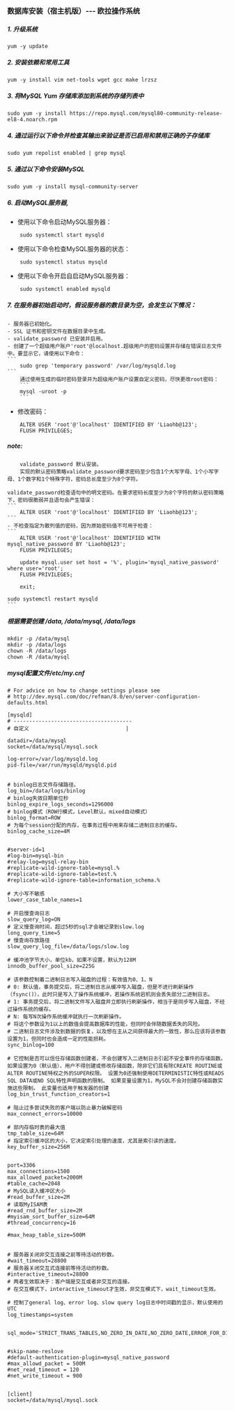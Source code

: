 ### 数据库安装（宿主机版）--- 欧拉操作系统
##### 1. 升级系统
```
yum -y update 
```
##### 2. 安装依赖和常用工具
```
yum -y install vim net-tools wget gcc make lrzsz
```

##### 3. 将MySQL Yum 存储库添加到系统的存储列表中
```
sudo yum -y install https://repo.mysql.com/mysql80-community-release-el8-4.noarch.rpm
```

##### 4. 通过运行以下命令并检查其输出来验证是否已启用和禁用正确的子存储库
```
sudo yum repolist enabled | grep mysql
```
##### 5. 通过以下命令安装MySQL
```
sudo yum -y install mysql-community-server
```
##### 6. 启动MySQL服务器,
- 使用以下命令启动MySQL服务器：
```
    sudo systemctl start mysqld
```
- 使用以下命令检查MySQL服务器的状态：
```
    sudo systemctl status mysqld
```
- 使用以下命令开启自启动MySQL服务器：
```
    sudo systemctl enabled mysqld
```
##### 7. 在服务器初始启动时，假设服务器的数目录为空，会发生以下情况：
    - 服务器已初始化。
    - SSL 证书和密钥文件在数据目录中生成。
    - validate_password 已安装并启用。
    - 创建了一个超级用户账户'root'@localhost.超级用户的密码设置并存储在错误日志文件中。要显示它，请使用以下命令：
    ```
        sudo grep 'temporary password' /var/log/mysqld.log
    ```
        通过使用生成的临时密码登录并为超级用户账户设置自定义密码，尽快更改root密码：
        ```
        mysql -uroot -p
        ```
- 修改密码：
```
    ALTER USER 'root'@'localhost' IDENTIFIED BY 'Liaohb@123';
    FLUSH PRIVILEGES;
```
##### note:
        validate_password 默认安装。
        实现的默认密码策略validate_password要求密码至少包含1个大写字母、1个小写字母、1个数字和1个特殊字符，密码总长度至少为8个字符。
    
    validate_password检查语句中的明文密码。在要求密码长度至少为8个字符的默认密码策略下，密码很脆弱并且语句会产生错误：
    ```
        ALTER USER 'root'@'localhost' IDENTIFIED BY 'Liaohb@123';
    ```
    - 不检查指定为散列值的密码，因为原始密码值不可用于检查：
    ```
        ALTER USER 'root'@'localhost' IDENTIFIED WITH mysql_native_password BY 'Liaohb@123';
        FLUSH PRIVILEGES;
    
        update mysql.user set host = '%', plugin='mysql_native_password' where user='root';
        FLUSH PRIVILEGES;

        exit;

    sudo systemctl restart mysqld
    ```

##### 根据需要创建 /data, /data/mysql, /data/logs
```
mkdir -p /data/mysql
mkdir -p /data/logs
chown -R /data/logs
chown -R /data/mysql
```
##### mysql配置文件/etc/my.cnf
```
# For advice on how to change settings please see
# http://dev.mysql.com/doc/refman/8.0/en/server-configuration-defaults.html

[mysqld]
# --------------------------------------
# 自定义                               |

datadir=/data/mysql
socket=/data/mysql/mysql.sock

log-error=/var/log/mysqld.log
pid-file=/var/run/mysqld/mysqld.pid


# binlog日志文件存储路径。
log_bin=/data/logs/binlog
# binlog失效日期单位秒
binlog_expire_logs_seconds=1296000
# binlog模式（ROW行模式，Level默认，mixed自动模式）
binlog_format=ROW
# 为每个session分配的内存，在事务过程中用来存储二进制日志的缓存。
binlog_cache_size=4M


#server-id=1
#log-bin=mysql-bin
#relay-log=mysql-relay-bin
#replicate-wild-ignore-table=mysql.%
#replicate-wild-ignore-table=test.%
#replicate-wild-ignore-table=information_schema.%

# 大小写不敏感
lower_case_table_names=1

# 开启慢查询日志
slow_query_log=ON
# 定义慢查询时间，超过5秒的sql才会被记录到slow.log
long_query_time=5
# 慢查询存放路径
slow_query_log_file=/data/logs/slow.log

# 缓冲池字节大小，单位kb，如果不设置，默认为128M
innodb_buffer_pool_size=225G

# 该参数控制着二进制日志写入磁盘的过程：有效值为0、1、N
# 0: 默认值，事务提交后，将二进制日志从缓冲写入磁盘，但是不进行刷新操作（fsync()），此时只是写入了操作系统缓冲，若操作系统宕机则会丢失部分二进制日志。
# 1: 事务提交后，将二进制文件写入磁盘并立即执行刷新操作，相当于是同步写入磁盘，不经过操作系统的缓存。
# N: 每写N次操作系统缓冲就执行一次刷新操作。
# 将这个参数设为1以上的数值会提高数据库的性能，但同时会伴随数据丢失的风险。
# 二进制日志文件涉及到数据的恢复，以及想在主从之间获得最大的一致性，那么应该将该参数设置为1，但同时也会造成一定的性能损耗。
sync_binlog=100

# 它控制是否可以信任存储函数创建者，不会创建写入二进制日志引起不安全事件的存储函数。如果设置为0（默认值），用户不得创建或修改存储函数，除非它们具有除CREATE ROUTINE或ALTER ROUTINE特权之外的SUPER权限。 设置为0还强制使用DETERMINISTIC特性或READS SQL DATA或NO SQL特性声明函数的限制。 如果变量设置为1，MySQL不会对创建存储函数实施这些限制。 此变量也适用于触发器的创建
log_bin_trust_function_creators=1

# 阻止过多尝试失败的客户端以防止暴力破解密码
max_connect_errors=10000

# 部内存临时表的最大值
tmp_table_size=64M
# 指定索引缓冲区的大小，它决定索引处理的速度，尤其是索引读的速度。
key_buffer_size=256M


port=3306
max_connections=1500
max_allowed_packet=2000M
#table_cache=2048
# MySQL读入缓冲区大小
#read_buffer_size=2M
# 读取MyISAM表
#read_rnd_buffer_size=2M
#myisam_sort_buffer_size=64M
#thread_concurrency=16

#max_heap_table_size=500M


# 服务器关闭非交互连接之前等待活动的秒数。
#wait_timeout=28800
# 服务器关闭交互式连接前等待活动的秒数。
#interactive_timeout=28800
# 两者生效取决于：客户端是交互或者非交互的连接。
# 在交互模式下，interactive_timeout才生效，非交互模式下，wait_timeout生效。

# 控制了general log、error log、slow query log日志中时间戳的显示，默认使用的UTC
log_timestamps=system


sql_mode='STRICT_TRANS_TABLES,NO_ZERO_IN_DATE,NO_ZERO_DATE,ERROR_FOR_DIVISION_BY_ZERO,NO_ENGINE_SUBSTITUTION'


#skip-name-reslove
#default-authentication-plugin=mysql_native_password
#max_allowd_packet = 500M
#net_read_timeout = 120
#net_write_timeout = 900


[client]
socket=/data/mysql/mysql.sock

```